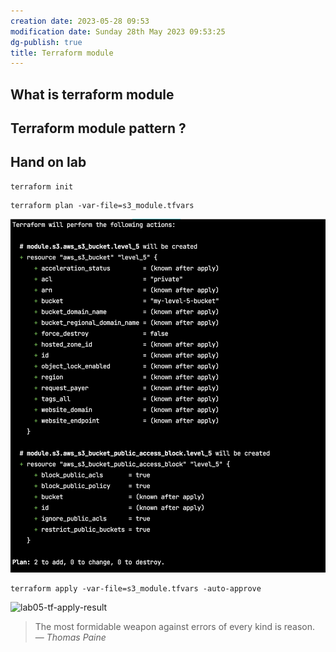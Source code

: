 ```yaml
---
creation date: 2023-05-28 09:53
modification date: Sunday 28th May 2023 09:53:25
dg-publish: true
title: Terraform module 
---
```


## What is terraform module 

## Terraform module pattern ? 

## Hand on lab 

```shell
terraform init 
```

```shell 
terraform plan -var-file=s3_module.tfvars
```

![lab05-tf-plan-result](../artifacts/lab05-tf-plan-result.png)

```shell
terraform apply -var-file=s3_module.tfvars -auto-approve
```

![lab05-tf-apply-result](../../../../artifacts/lab05-tf-apply-result.png)

> The most formidable weapon against errors of every kind is reason.
> — <cite>Thomas Paine</cite>

